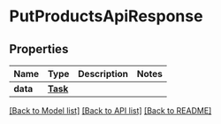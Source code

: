 # PutProductsApiResponse

## Properties
Name | Type | Description | Notes
------------ | ------------- | ------------- | -------------
**data** | [**Task**](Task.md) |  | 

[[Back to Model list]](../README.md#documentation-for-models) [[Back to API list]](../README.md#documentation-for-api-endpoints) [[Back to README]](../README.md)


